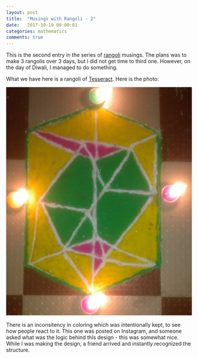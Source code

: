 ```yaml
---
layout: post
title:  "Musings with Rangoli - 2"
date:   2017-10-19 00:00:01
categories: mathematics
comments: true
---
```


This is the second entry in the series of [rangoli][1] musings. The plans was to make 3 rangolis over 3 days, but I did not get time to third one. However, on the day of Diwali, I managed to do something.

What we have here is a rangoli of [Tesseract][2]. Here is the photo:

![Tesseract][rangoli]

There is an inconsitency in coloring which was intentionally kept, to see how people react to it. This one was posted on Instagram, and someone asked what was the logic behind this design - this was somewhat nice. While I was making the design, a friend arrived and instantly recognized the structure. 



[1]: https://en.wikipedia.org/wiki/Rangoli
[2]: https://en.wikipedia.org/wiki/Tesseract
[rangoli]: /images/tesseract_rangoli_19102017.jpg
